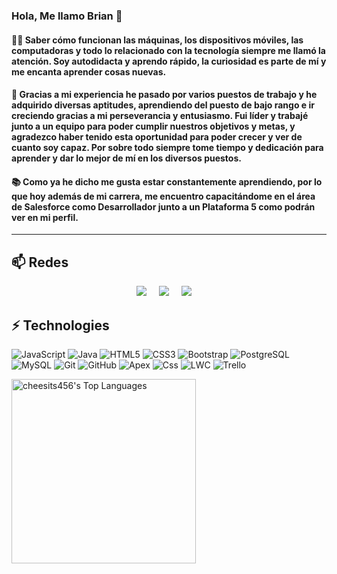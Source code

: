 ### Hola, Me llamo Brian 👋

####	👨‍🎓 Saber cómo funcionan las máquinas, los dispositivos móviles, las computadoras y todo lo relacionado con la tecnología siempre me llamó la atención. Soy autodidacta y aprendo rápido, la curiosidad es parte de mí y me encanta aprender cosas nuevas. 

####	🚀 Gracias a mi experiencia he pasado por varios puestos de trabajo y he adquirido diversas aptitudes, aprendiendo del puesto de bajo rango e ir creciendo gracias a mi perseverancia y entusiasmo. Fui líder y trabajé junto a un equipo para poder cumplir nuestros objetivos y metas, y agradezco haber tenido esta oportunidad para poder crecer y ver de cuanto soy capaz. Por sobre todo siempre tome tiempo y dedicación para aprender y dar lo mejor de mí en los diversos puestos.

####	📚 Como ya he dicho me gusta estar constantemente aprendiendo, por lo que hoy además de mi carrera, me encuentro capacitándome en el área de Salesforce como Desarrollador junto a un Plataforma 5 como podrán ver en mi perfil.
-------
## 📫 Redes

<p align="center" align='right'>
<a target="_blank"href="https://www.linkedin.com/in/brianjvaldiviezo/"><img src="https://img.shields.io/badge/linkedin-%230077B5.svg?&style=for-the-badge&logo=linkedin&logoColor=white" /></a>&nbsp;&nbsp;&nbsp;&nbsp;
<a target="_blank"href="https://trailblazer.me/id/bjvaldiviezo"><img src="https://img.shields.io/badge/TrailHead-00A1E0.svg?&style=for-the-badge&logo=Salesforce&logoColor=white" /></a>&nbsp;&nbsp;&nbsp;&nbsp;
<a href="mailto:bjvaldiviezo@gmail.com?subject=Hello%20Brian,%20From%20Github"><img src="https://img.shields.io/badge/gmail-%23D14836.svg?&style=for-the-badge&logo=gmail&logoColor=white" /></a>&nbsp;&nbsp;&nbsp;&nbsp;
	
	
</p>

## ⚡ Technologies

![JavaScript](https://img.shields.io/badge/-JavaScript-black?style=flat-square&logo=javascript)
![Java](https://img.shields.io/badge/Java-orange?style=flat-square&logo=java)
![HTML5](https://img.shields.io/badge/-HTML5-E34F26?style=flat-square&logo=html5&logoColor=white)
![CSS3](https://img.shields.io/badge/-CSS3-1572B6?style=flat-square&logo=css3)
![Bootstrap](https://img.shields.io/badge/-Bootstrap-563D7C?style=flat-square&logo=bootstrap)
![PostgreSQL](https://img.shields.io/badge/-PostgreSQL-336791?style=flat-square&logo=postgresql)
![MySQL](https://img.shields.io/badge/-MySQL-black?style=flat-square&logo=mysql)
![Git](https://img.shields.io/badge/-Git-black?style=flat-square&logo=git)
![GitHub](https://img.shields.io/badge/-GitHub-181717?style=flat-square&logo=github)
![Apex](https://img.shields.io/badge/-Apex-green?style=flat-square&logo=Apex)
![Css](https://img.shields.io/badge/-Css-purple?style=flat-square&logo=css)
![LWC](https://img.shields.io/badge/-LWC-#00A1E0?style=flat-square&logo=00A1E0)
![Trello](https://img.shields.io/badge/Trello-yellow?style=flat-square&logo=trello)

<img src="https://cheesits456-readme-stats.vercel.app/api/top-langs?username=bjvaldiviezo&layout=compact&card_width=275&theme=github_dark&langs_count=10&hide=c,meson,makefile,m4&exclude_repo=github-readme-stats,BitJanitor,github-activity-readme,fancy-git,challengeBot" alt="cheesits456's Top Languages" align="left" width="295">

<!--
**BJValdiviezo/BJValdiviezo** is a ✨ _special_ ✨ repository because its `README.md` (this file) appears on your GitHub profile.

Here are some ideas to get you started:

- 🔭 I’m currently working on ...
- 🌱 I’m currently learning ...
- 👯 I’m looking to collaborate on ...
- 🤔 I’m looking for help with ...
- 💬 Ask me about ...
- 📫 How to reach me: ...
- 😄 Pronouns: ...
- ⚡ Fun fact: ...
-->
